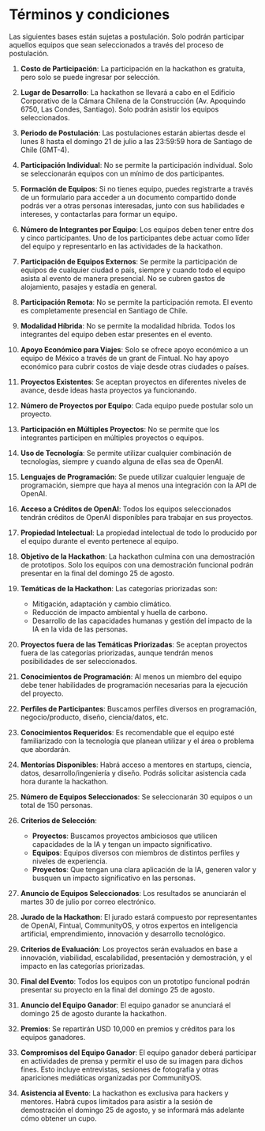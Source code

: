 # Términos y condiciones

Las siguientes bases están sujetas a postulación. Solo podrán participar aquellos equipos que sean seleccionados a través del proceso de postulación.

1. **Costo de Participación**: La participación en la hackathon es gratuita, pero solo se puede ingresar por selección.

2. **Lugar de Desarrollo**: La hackathon se llevará a cabo en el Edificio Corporativo de la Cámara Chilena de la Construcción (Av. Apoquindo 6750, Las Condes, Santiago). Solo podrán asistir los equipos seleccionados.

3. **Periodo de Postulación**: Las postulaciones estarán abiertas desde el lunes 8 hasta el domingo 21 de julio a las 23:59:59 hora de Santiago de Chile (GMT-4).

4. **Participación Individual**: No se permite la participación individual. Solo se seleccionarán equipos con un mínimo de dos participantes.

5. **Formación de Equipos**: Si no tienes equipo, puedes registrarte a través de un formulario para acceder a un documento compartido donde podrás ver a otras personas interesadas, junto con sus habilidades e intereses, y contactarlas para formar un equipo.

6. **Número de Integrantes por Equipo**: Los equipos deben tener entre dos y cinco participantes. Uno de los participantes debe actuar como líder del equipo y representarlo en las actividades de la hackathon.

7. **Participación de Equipos Externos**: Se permite la participación de equipos de cualquier ciudad o país, siempre y cuando todo el equipo asista al evento de manera presencial. No se cubren gastos de alojamiento, pasajes y estadía en general.

8. **Participación Remota**: No se permite la participación remota. El evento es completamente presencial en Santiago de Chile.

9. **Modalidad Híbrida**: No se permite la modalidad híbrida. Todos los integrantes del equipo deben estar presentes en el evento.

10. **Apoyo Económico para Viajes**: Solo se ofrece apoyo económico a un equipo de México a través de un grant de Fintual. No hay apoyo económico para cubrir costos de viaje desde otras ciudades o países.

11. **Proyectos Existentes**: Se aceptan proyectos en diferentes niveles de avance, desde ideas hasta proyectos ya funcionando.

12. **Número de Proyectos por Equipo**: Cada equipo puede postular solo un proyecto.

13. **Participación en Múltiples Proyectos**: No se permite que los integrantes participen en múltiples proyectos o equipos.

14. **Uso de Tecnología**: Se permite utilizar cualquier combinación de tecnologías, siempre y cuando alguna de ellas sea de OpenAI.

15. **Lenguajes de Programación**: Se puede utilizar cualquier lenguaje de programación, siempre que haya al menos una integración con la API de OpenAI.

16. **Acceso a Créditos de OpenAI**: Todos los equipos seleccionados tendrán créditos de OpenAI disponibles para trabajar en sus proyectos.

17. **Propiedad Intelectual**: La propiedad intelectual de todo lo producido por el equipo durante el evento pertenece al equipo.

18. **Objetivo de la Hackathon**: La hackathon culmina con una demostración de prototipos. Solo los equipos con una demostración funcional podrán presentar en la final del domingo 25 de agosto.

19. **Temáticas de la Hackathon**: Las categorías priorizadas son:
    - Mitigación, adaptación y cambio climático.
    - Reducción de impacto ambiental y huella de carbono.
    - Desarrollo de las capacidades humanas y gestión del impacto de la IA en la vida de las personas.

20. **Proyectos fuera de las Temáticas Priorizadas**: Se aceptan proyectos fuera de las categorías priorizadas, aunque tendrán menos posibilidades de ser seleccionados.

21. **Conocimientos de Programación**: Al menos un miembro del equipo debe tener habilidades de programación necesarias para la ejecución del proyecto.

22. **Perfiles de Participantes**: Buscamos perfiles diversos en programación, negocio/producto, diseño, ciencia/datos, etc.

23. **Conocimientos Requeridos**: Es recomendable que el equipo esté familiarizado con la tecnología que planean utilizar y el área o problema que abordarán.

24. **Mentorías Disponibles**: Habrá acceso a mentores en startups, ciencia, datos, desarrollo/ingeniería y diseño. Podrás solicitar asistencia cada hora durante la hackathon.

25. **Número de Equipos Seleccionados**: Se seleccionarán 30 equipos o un total de 150 personas.

26. **Criterios de Selección**:
    - **Proyectos**: Buscamos proyectos ambiciosos que utilicen capacidades de la IA y tengan un impacto significativo.
    - **Equipos**: Equipos diversos con miembros de distintos perfiles y niveles de experiencia.
    - **Proyectos**: Que tengan una clara aplicación de la IA, generen valor y busquen un impacto significativo en las personas.

27. **Anuncio de Equipos Seleccionados**: Los resultados se anunciarán el martes 30 de julio por correo electrónico.

28. **Jurado de la Hackathon**: El jurado estará compuesto por representantes de OpenAI, Fintual, CommunityOS, y otros expertos en inteligencia artificial, emprendimiento, innovación y desarrollo tecnológico.

29. **Criterios de Evaluación**: Los proyectos serán evaluados en base a innovación, viabilidad, escalabilidad, presentación y demostración, y el impacto en las categorías priorizadas.

30. **Final del Evento**: Todos los equipos con un prototipo funcional podrán presentar su proyecto en la final del domingo 25 de agosto.

31. **Anuncio del Equipo Ganador**: El equipo ganador se anunciará el domingo 25 de agosto durante la hackathon.

32. **Premios**: Se repartirán USD 10,000 en premios y créditos para los equipos ganadores.

33. **Compromisos del Equipo Ganador**: El equipo ganador deberá participar en actividades de prensa y permitir el uso de su imagen para dichos fines. Esto incluye entrevistas, sesiones de fotografía y otras apariciones mediáticas organizadas por CommunityOS.

34. **Asistencia al Evento**: La hackathon es exclusiva para hackers y mentores. Habrá cupos limitados para asistir a la sesión de demostración el domingo 25 de agosto, y se informará más adelante cómo obtener un cupo.
